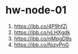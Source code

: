 # hw-node-01

1. https://ibb.co/4P9hfZj
2. https://ibb.co/vLHXgdk
3. https://ibb.co/nMpgD9s
4. https://ibb.co/fpzyPnG